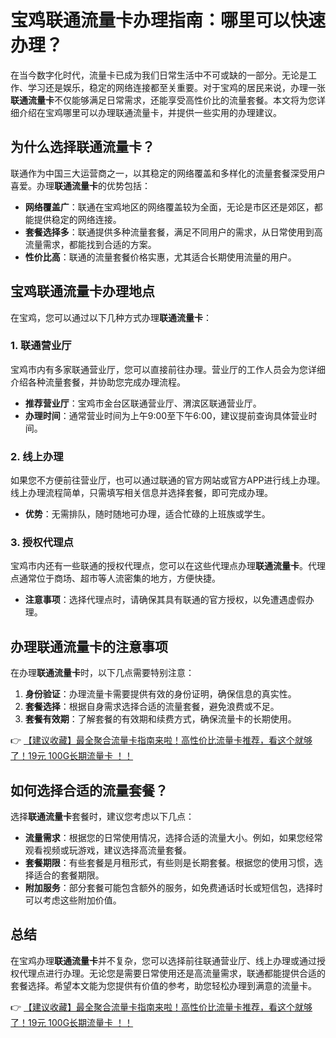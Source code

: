 # 宝鸡联通流量卡办理指南：哪里可以快速办理？

在当今数字化时代，流量卡已成为我们日常生活中不可或缺的一部分。无论是工作、学习还是娱乐，稳定的网络连接都至关重要。对于宝鸡的居民来说，办理一张**联通流量卡**不仅能够满足日常需求，还能享受高性价比的流量套餐。本文将为您详细介绍在宝鸡哪里可以办理联通流量卡，并提供一些实用的办理建议。

## 为什么选择联通流量卡？

联通作为中国三大运营商之一，以其稳定的网络覆盖和多样化的流量套餐深受用户喜爱。办理**联通流量卡**的优势包括：

- **网络覆盖广**：联通在宝鸡地区的网络覆盖较为全面，无论是市区还是郊区，都能提供稳定的网络连接。
- **套餐选择多**：联通提供多种流量套餐，满足不同用户的需求，从日常使用到高流量需求，都能找到合适的方案。
- **性价比高**：联通的流量套餐价格实惠，尤其适合长期使用流量的用户。

## 宝鸡联通流量卡办理地点

在宝鸡，您可以通过以下几种方式办理**联通流量卡**：

### 1. 联通营业厅

宝鸡市内有多家联通营业厅，您可以直接前往办理。营业厅的工作人员会为您详细介绍各种流量套餐，并协助您完成办理流程。

- **推荐营业厅**：宝鸡市金台区联通营业厅、渭滨区联通营业厅。
- **办理时间**：通常营业时间为上午9:00至下午6:00，建议提前查询具体营业时间。

### 2. 线上办理

如果您不方便前往营业厅，也可以通过联通的官方网站或官方APP进行线上办理。线上办理流程简单，只需填写相关信息并选择套餐，即可完成办理。

- **优势**：无需排队，随时随地可办理，适合忙碌的上班族或学生。

### 3. 授权代理点

宝鸡市内还有一些联通的授权代理点，您可以在这些代理点办理**联通流量卡**。代理点通常位于商场、超市等人流密集的地方，方便快捷。

- **注意事项**：选择代理点时，请确保其具有联通的官方授权，以免遭遇虚假办理。

## 办理联通流量卡的注意事项

在办理**联通流量卡**时，以下几点需要特别注意：

1. **身份验证**：办理流量卡需要提供有效的身份证明，确保信息的真实性。
2. **套餐选择**：根据自身需求选择合适的流量套餐，避免浪费或不足。
3. **套餐有效期**：了解套餐的有效期和续费方式，确保流量卡的长期使用。

👉 [【建议收藏】最全聚合流量卡指南来啦！高性价比流量卡推荐，看这个就够了！19元 100G长期流量卡 ！！](https://bit.ly/Liuliangka)

## 如何选择合适的流量套餐？

选择**联通流量卡**套餐时，建议您考虑以下几点：

- **流量需求**：根据您的日常使用情况，选择合适的流量大小。例如，如果您经常观看视频或玩游戏，建议选择高流量套餐。
- **套餐期限**：有些套餐是月租形式，有些则是长期套餐。根据您的使用习惯，选择适合的套餐期限。
- **附加服务**：部分套餐可能包含额外的服务，如免费通话时长或短信包，选择时可以考虑这些附加价值。

## 总结

在宝鸡办理**联通流量卡**并不复杂，您可以选择前往联通营业厅、线上办理或通过授权代理点进行办理。无论您是需要日常使用还是高流量需求，联通都能提供合适的套餐选择。希望本文能为您提供有价值的参考，助您轻松办理到满意的流量卡。

👉 [【建议收藏】最全聚合流量卡指南来啦！高性价比流量卡推荐，看这个就够了！19元 100G长期流量卡 ！！](https://bit.ly/Liuliangka)